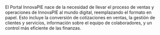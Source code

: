 El Portal InnovaPIE nace de la necesidad de llevar el proceso de ventas y operaciones de InnovaPIE al mundo digital, reemplazando el formato en papel. Esto incluye la conversión de cotizaciones en ventas, la gestión de clientes y servicios, información sobre el equipo de colaboradores, y un control más eficiente de las finanzas.             
                                
